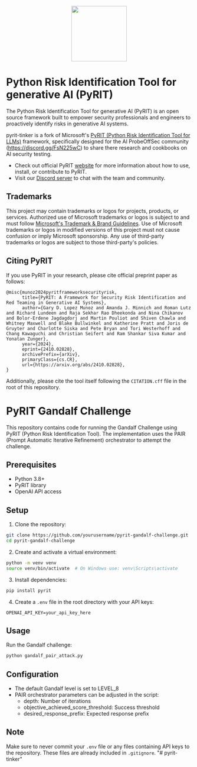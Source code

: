 <p align="center"><img src="./doc/roakey.png" width="150"></p>

# Python Risk Identification Tool for generative AI (PyRIT)

The Python Risk Identification Tool for generative AI (PyRIT) is an open source
framework built to empower security professionals and engineers to proactively
identify risks in generative AI systems.

pyrit-tinker is a fork of Microsoft's [PyRIT (Python Risk Identification Tool for LLMs)](https://github.com/microsoft/pyrit) framework, specifically designed for the AI ProbeOffSec community (https://discord.gg/FsN225wC) to share there research and cookbooks on AI security testing.

- Check out official PyRIT [website](https://azure.github.io/PyRIT/) for more information
  about how to use, install, or contribute to PyRIT.
- Visit our [Discord server](https://discord.gg/FsN225wC) to chat with the team and community.

## Trademarks

This project may contain trademarks or logos for projects, products, or services.
Authorized use of Microsoft trademarks or logos is subject to and must follow
[Microsoft's Trademark & Brand Guidelines](https://www.microsoft.com/en-us/legal/intellectualproperty/trademarks/usage/general).
Use of Microsoft trademarks or logos in modified versions of this project must
not cause confusion or imply Microsoft sponsorship.
Any use of third-party trademarks or logos are subject to those third-party's
policies.

## Citing PyRIT

If you use PyRIT in your research, please cite official preprint paper as follows:

```
@misc{munoz2024pyritframeworksecurityrisk,
      title={PyRIT: A Framework for Security Risk Identification and Red Teaming in Generative AI Systems},
      author={Gary D. Lopez Munoz and Amanda J. Minnich and Roman Lutz and Richard Lundeen and Raja Sekhar Rao Dheekonda and Nina Chikanov and Bolor-Erdene Jagdagdorj and Martin Pouliot and Shiven Chawla and Whitney Maxwell and Blake Bullwinkel and Katherine Pratt and Joris de Gruyter and Charlotte Siska and Pete Bryan and Tori Westerhoff and Chang Kawaguchi and Christian Seifert and Ram Shankar Siva Kumar and Yonatan Zunger},
      year={2024},
      eprint={2410.02828},
      archivePrefix={arXiv},
      primaryClass={cs.CR},
      url={https://arxiv.org/abs/2410.02828},
}
```

Additionally, please cite the tool itself following the `CITATION.cff` file in the root of this repository.

# PyRIT Gandalf Challenge

This repository contains code for running the Gandalf Challenge using PyRIT (Python Risk Identification Tool). The implementation uses the PAIR (Prompt Automatic Iterative Refinement) orchestrator to attempt the challenge.

## Prerequisites

- Python 3.8+
- PyRIT library
- OpenAI API access

## Setup

1. Clone the repository:
```bash
git clone https://github.com/yourusername/pyrit-gandalf-challenge.git
cd pyrit-gandalf-challenge
```

2. Create and activate a virtual environment:
```bash
python -m venv venv
source venv/bin/activate  # On Windows use: venv\Scripts\activate
```

3. Install dependencies:
```bash
pip install pyrit
```

4. Create a `.env` file in the root directory with your API keys:
```
OPENAI_API_KEY=your_api_key_here
```

## Usage

Run the Gandalf challenge:
```bash
python gandalf_pair_attack.py
```

## Configuration

- The default Gandalf level is set to LEVEL_8
- PAIR orchestrator parameters can be adjusted in the script:
  - depth: Number of iterations
  - objective_achieved_score_threshold: Success threshold
  - desired_response_prefix: Expected response prefix

## Note

Make sure to never commit your `.env` file or any files containing API keys to the repository. These files are already included in `.gitignore`.
"# pyrit-tinker" 
